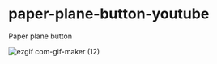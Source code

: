 # paper-plane-button-youtube

Paper plane button

![ezgif com-gif-maker (12)](https://user-images.githubusercontent.com/97748602/184500403-eea6bf06-f1f3-4fc4-9afb-762efc4f9bef.gif)
